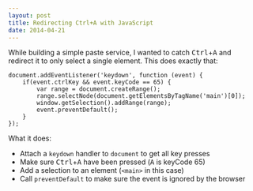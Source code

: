 ```yaml
---
layout: post
title: Redirecting Ctrl+A with JavaScript
date: 2014-04-21
---
```

While building a simple paste service, I wanted to catch <kbd>Ctrl</kbd>+<kbd>A</kbd> and redirect it to only select a single element. This does exactly that:

	document.addEventListener('keydown', function (event) {
		if(event.ctrlKey && event.keyCode == 65) {
			var range = document.createRange();
			range.selectNode(document.getElementsByTagName('main')[0]);
			window.getSelection().addRange(range);
			event.preventDefault();
		}
	});

What it does:

* Attach a `keydown` handler to `document` to get all key presses
* Make sure <kbd>Ctrl</kbd>+<kbd>A</kbd> have been pressed (<kbd>A</kbd> is keyCode 65)
* Add a selection to an element (`<main>` in this case)
* Call `preventDefault` to make sure the event is ignored by the browser
